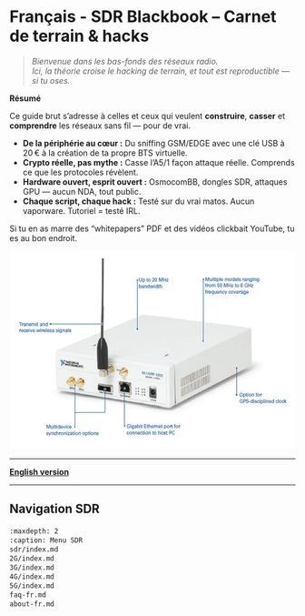 # Français - SDR Blackbook – Carnet de terrain & hacks

> _Bienvenue dans les bas-fonds des réseaux radio.  
> Ici, la théorie croise le hacking de terrain, et tout est reproductible — si tu oses._

**Résumé**

Ce guide brut s’adresse à celles et ceux qui veulent **construire**, **casser** et **comprendre** les réseaux sans fil — pour de vrai.

- **De la périphérie au cœur :** Du sniffing GSM/EDGE avec une clé USB à 20 € à la création de ta propre BTS virtuelle.
- **Crypto réelle, pas mythe :** Casse l’A5/1 façon attaque réelle. Comprends ce que les protocoles révèlent.
- **Hardware ouvert, esprit ouvert :** OsmocomBB, dongles SDR, attaques GPU — aucun NDA, tout public.
- **Chaque script, chaque hack :** Testé sur du vrai matos. Aucun vaporware. Tutoriel = testé IRL.

Si tu en as marre des “whitepapers” PDF et des vidéos clickbait YouTube, tu es au bon endroit.

![sdr](usrp.png)

---

**[English version](../en/index.md)**

---

## Navigation SDR

```{toctree}
:maxdepth: 2
:caption: Menu SDR
sdr/index.md
2G/index.md
3G/index.md
4G/index.md
5G/index.md
faq-fr.md
about-fr.md
